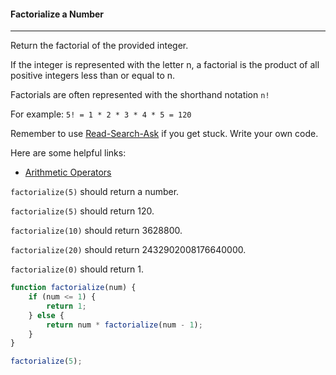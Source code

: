 #### Factorialize a Number

------

Return the factorial of the provided integer.

If the integer is represented with the letter n, a factorial is the product of all positive integers less than or equal to n.

Factorials are often represented with the shorthand notation `n!`

For example: `5! = 1 * 2 * 3 * 4 * 5 = 120`

Remember to use [Read-Search-Ask](https://github.com/FreeCodeCamp/freecodecamp/wiki/FreeCodeCamp-Get-Help) if you get stuck. Write your own code.

Here are some helpful links:

- [Arithmetic Operators](https://developer.mozilla.org/en-US/docs/Web/JavaScript/Reference/Operators/Arithmetic_Operators)

`factorialize(5)` should return a number.

`factorialize(5)` should return 120.

`factorialize(10)` should return 3628800.

`factorialize(20)` should return 2432902008176640000.

`factorialize(0)` should return 1.

```js
function factorialize(num) {
    if (num <= 1) {
        return 1;
    } else {
        return num * factorialize(num - 1);
    }
}

factorialize(5);
```
